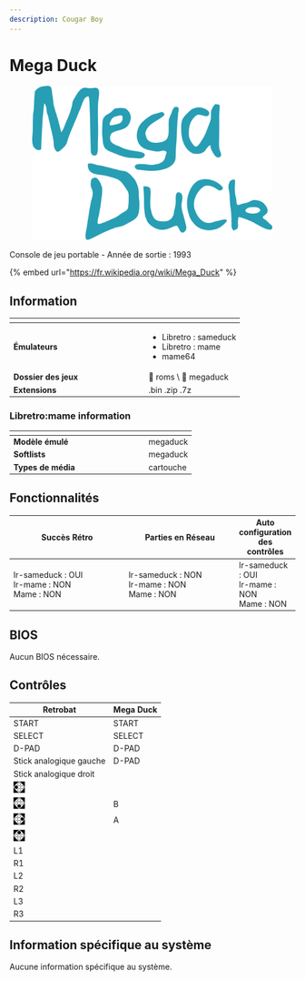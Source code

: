 ```yaml
---
description: Cougar Boy
---
```


# Mega Duck

<div align="left">

<figure><img src="https://raw.githubusercontent.com/fabricecaruso/es-theme-carbon/52ff37c9e265587d006945a2ba695b5a962b3a3d/art/logos/megaduck.svg" alt=""><figcaption></figcaption></figure>

</div>

Console de jeu portable - Année de sortie : 1993

{% embed url="https://fr.wikipedia.org/wiki/Mega_Duck" %}

## Information

<table data-header-hidden><thead><tr><th width="224"></th><th></th></tr></thead><tbody><tr><td><strong>Émulateurs</strong></td><td><ul><li>Libretro : sameduck</li><li>Libretro : mame</li><li>mame64</li></ul></td></tr><tr><td><strong>Dossier des jeux</strong></td><td><span data-gb-custom-inline data-tag="emoji" data-code="1f4c2">📂</span> roms \ <span data-gb-custom-inline data-tag="emoji" data-code="1f4c2">📂</span> megaduck</td></tr><tr><td><strong>Extensions</strong></td><td>.bin .zip .7z</td></tr></tbody></table>

### Libretro:mame information

<table data-header-hidden><thead><tr><th width="224"></th><th></th></tr></thead><tbody><tr><td><strong>Modèle émulé</strong></td><td>megaduck</td></tr><tr><td><strong>Softlists</strong></td><td>megaduck</td></tr><tr><td><strong>Types de média</strong></td><td>cartouche</td></tr></tbody></table>

## Fonctionnalités

<table><thead><tr><th width="256">Succès Rétro</th><th width="243">Parties en Réseau</th><th>Auto configuration des contrôles</th></tr></thead><tbody><tr><td>lr-sameduck : OUI<br>lr-mame : NON<br>Mame : NON</td><td>lr-sameduck : NON<br>lr-mame : NON<br>Mame : NON</td><td>lr-sameduck : OUI<br>lr-mame : NON<br>Mame : NON</td></tr></tbody></table>

## BIOS

Aucun BIOS nécessaire.

## Contrôles

| Retrobat                                       | Mega Duck |
| ---------------------------------------------- | --------- |
| START                                          | START     |
| SELECT                                         | SELECT    |
| D-PAD                                          | D-PAD     |
| Stick analogique gauche                        | D-PAD     |
| Stick analogique droit                         |           |
| ![](<../../../.gitbook/assets/image (33).png>) |           |
| ![](<../../../.gitbook/assets/image (20).png>) | B         |
| ![](<../../../.gitbook/assets/image (7).png>)  | A         |
| ![](<../../../.gitbook/assets/image (35).png>) |           |
| L1                                             |           |
| R1                                             |           |
| L2                                             |           |
| R2                                             |           |
| L3                                             |           |
| R3                                             |           |

## Information spécifique au système

Aucune information spécifique au système.
